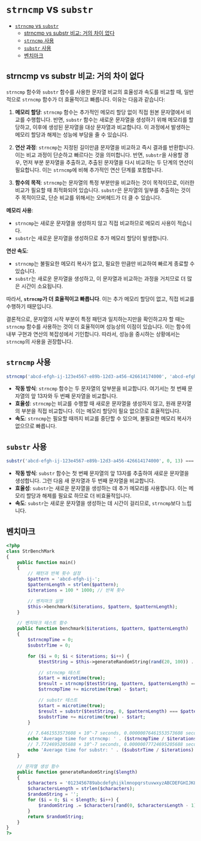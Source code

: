 # `strncmp` vs `substr`

- [`strncmp` vs `substr`](#strncmp-vs-substr)
    - [strncmp vs substr 비교: 거의 차이 없다](#strncmp-vs-substr-비교-거의-차이-없다)
    - [`strncmp` 사용](#strncmp-사용)
    - [`substr` 사용](#substr-사용)
    - [벤치마크](#벤치마크)

## strncmp vs substr 비교: 거의 차이 없다

`strncmp` 함수와 `substr` 함수를 사용한 문자열 비교의 효율성과 속도를 비교할 때, 일반적으로 `strncmp` 함수가 더 효율적이고 빠릅니다. 이유는 다음과 같습니다:

1. **메모리 할당**: `strncmp` 함수는 추가적인 메모리 할당 없이 직접 원본 문자열에서 비교를 수행합니다. 반면, `substr` 함수는 새로운 문자열을 생성하기 위해 메모리를 할당하고, 이후에 생성된 문자열을 대상 문자열과 비교합니다. 이 과정에서 발생하는 메모리 할당과 해제는 성능에 부담을 줄 수 있습니다.

2. **연산 과정**: `strncmp`는 지정된 길이만큼 문자열을 비교하고 즉시 결과를 반환합니다. 이는 비교 과정이 단순하고 빠르다는 것을 의미합니다. 반면, `substr`을 사용할 경우, 먼저 부분 문자열을 추출하고, 추출된 문자열을 다시 비교하는 두 단계의 연산이 필요합니다. 이는 `strncmp`에 비해 추가적인 연산 단계를 포함합니다.

3. **함수의 목적**: `strncmp`는 문자열의 특정 부분만을 비교하는 것이 목적이므로, 이러한 비교가 필요할 때 최적화되어 있습니다. `substr`은 문자열의 일부를 추출하는 것이 주 목적이므로, 단순 비교를 위해서는 오버헤드가 더 클 수 있습니다.

**메모리 사용**:
- `strncmp`는 새로운 문자열을 생성하지 않고 직접 비교하므로 메모리 사용이 적습니다.
- `substr`는 새로운 문자열을 생성하므로 추가 메모리 할당이 발생합니다.

**연산 속도**:
- `strncmp`는 불필요한 메모리 복사가 없고, 필요한 만큼만 비교하여 빠르게 종료할 수 있습니다.
- `substr`는 새로운 문자열을 생성하고, 이 문자열과 비교하는 과정을 거치므로 더 많은 시간이 소요됩니다.

따라서, **`strncmp`가 더 효율적이고 빠릅니다**. 이는 추가 메모리 할당이 없고, 직접 비교를 수행하기 때문입니다.

결론적으로, 문자열의 시작 부분이 특정 패턴과 일치하는지만을 확인하고자 할 때는 `strncmp` 함수를 사용하는 것이 더 효율적이며 성능상의 이점이 있습니다. 이는 함수의 내부 구현과 연산의 복잡성에서 기인합니다. 따라서, 성능을 중시하는 상황에서는 `strncmp`의 사용을 권장합니다.

## `strncmp` 사용

```php
strncmp('abcd-efgh-ij-123e4567-e89b-12d3-a456-426614174000', 'abcd-efgh-ij-', 13) === 0
```

- **작동 방식**: `strncmp` 함수는 두 문자열의 앞부분을 비교합니다. 여기서는 첫 번째 문자열의 앞 13자와 두 번째 문자열을 비교합니다.
- **효율성**: `strncmp`는 비교를 수행할 때 새로운 문자열을 생성하지 않고, 원래 문자열의 부분을 직접 비교합니다. 이는 메모리 할당이 필요 없으므로 효율적입니다.
- **속도**: `strncmp`는 필요할 때까지 비교를 중단할 수 있으며, 불필요한 메모리 복사가 없으므로 빠릅니다.

## `substr` 사용

```php
substr('abcd-efgh-ij-123e4567-e89b-12d3-a456-426614174000', 0, 13) === 'abcd-efgh-ij-'
```

- **작동 방식**: `substr` 함수는 첫 번째 문자열의 앞 13자를 추출하여 새로운 문자열을 생성합니다. 그런 다음 새 문자열과 두 번째 문자열을 비교합니다.
- **효율성**: `substr`는 새로운 문자열을 생성하는 데 추가 메모리를 사용합니다. 이는 메모리 할당과 해제를 필요로 하므로 더 비효율적입니다.
- **속도**: `substr`는 새로운 문자열을 생성하는 데 시간이 걸리므로, `strncmp`보다 느립니다.

## 벤치마크

```php
<?php
class StrBenchMark
{
    public function main()
    {
        // 패턴과 반복 횟수 설정
        $pattern = 'abcd-efgh-ij-';
        $patternLength = strlen($pattern);
        $iterations = 100 * 1000; // 반복 횟수

        // 벤치마크 실행
        $this->benchmark($iterations, $pattern, $patternLength);
    }

    // 벤치마크 테스트 함수
    public function benchmark($iterations, $pattern, $patternLength)
    {
        $strncmpTime = 0;
        $substrTime = 0;

        for ($i = 0; $i < $iterations; $i++) {
            $testString = $this->generateRandomString(rand(20, 100)) . $pattern; // 패턴이 확실히 포함되도록 함

            // strncmp 테스트
            $start = microtime(true);
            $result = strncmp($testString, $pattern, $patternLength) === 0;
            $strncmpTime += microtime(true) - $start;

            // substr 테스트
            $start = microtime(true);
            $result = substr($testString, 0, $patternLength) === $pattern;
            $substrTime += microtime(true) - $start;
        }

        // 7.6461553573608 × 10^-7 seconds, 0.00000076461553573608 seconds, 0.765 마이크로초
        echo 'Average time for strncmp: ' . ($strncmpTime / $iterations) . " seconds\n";
        // 7.7724695205688 × 10^-7 seconds, 0.00000077724695205688 seconds, 0.777 마이크로초
        echo 'Average time for substr: ' . ($substrTime / $iterations) . " seconds\n";
    }

    // 문자열 생성 함수
    public function generateRandomString($length)
    {
        $characters = '0123456789abcdefghijklmnopqrstuvwxyzABCDEFGHIJKLMNOPQRSTUVWXYZ';
        $charactersLength = strlen($characters);
        $randomString = '';
        for ($i = 0; $i < $length; $i++) {
            $randomString .= $characters[rand(0, $charactersLength - 1)];
        }
        return $randomString;
    }
}
?>
```
